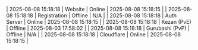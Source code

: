 | 2025-08-08 15:18:18 | Website | Online | 2025-08-08 15:18:15 |
| 2025-08-08 15:18:18 | Registration | Offline | N/A |
| 2025-08-08 15:18:18 | Auth Server | Online | 2025-08-08 15:18:15 |
| 2025-08-08 15:18:18 | Kezan (PvE) | Offline | 2025-08-03 17:58:02 |
| 2025-08-08 15:18:18 | Gurubashi (PvP) | Offline | N/A |
| 2025-08-08 15:18:18 | Cloudflare | Online | 2025-08-08 15:18:15 |
